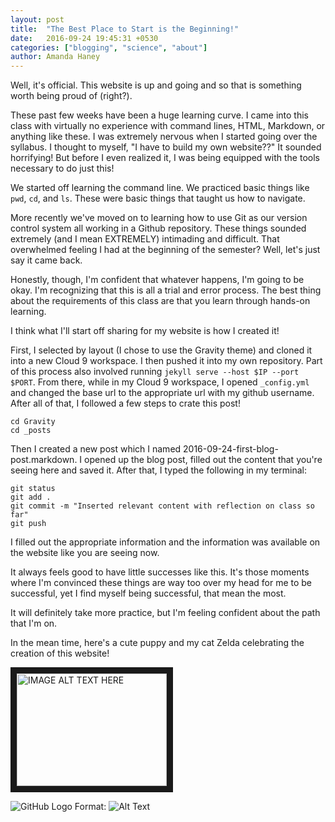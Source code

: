 ```yaml
---
layout: post
title:  "The Best Place to Start is the Beginning!"
date:   2016-09-24 19:45:31 +0530
categories: ["blogging", "science", "about"]
author: Amanda Haney
---
```


Well, it's official.  This website is up and going and so that is something worth being proud of (right?).

These past few weeks have been a huge learning curve.  I came into this class with virtually no experience with command lines, HTML, Markdown, or anything like these.  I was extremely nervous when I started going over the syllabus.  I thought to myself, "I have to build my own website??" It sounded horrifying!  But before I even realized it, I was being equipped with the tools necessary to do just this!

We started off learning the command line.  We practiced basic things like `pwd`, `cd`, and `ls`. These were basic things that taught us how to navigate.

More recently we've moved on to learning how to use Git as our version control system all working in a Github repository.  These things sounded extremely (and I mean EXTREMELY) intimading and difficult.  That overwhelmed feeling I had at the beginning of the semester?  Well, let's just say it came back.  

Honestly, though, I'm confident that whatever happens, I'm going to be okay.  I'm recognizing that this is all a trial and error process.  The best thing about the requirements of this class are that you learn through hands-on learning.

I think what I'll start off sharing for my website is how I created it!  

First, I selected by layout (I chose to use the Gravity theme) and cloned it into a new Cloud 9 workspace.  I then pushed it into my own repository. Part of this process also involved running `jekyll serve --host $IP --port $PORT`.  From there, while in my Cloud 9 workspace, I opened `_config.yml` and changed the base url to the appropriate url with my github username.  After all of that, I followed a few steps to crate this post!

```
cd Gravity
cd _posts
```

Then I created a new post which I named 2016-09-24-first-blog-post.markdown.  I opened up the blog post, filled out the content that you're seeing here and saved it.  After that, I typed the following in my terminal:

```
git status
git add .
git commit -m "Inserted relevant content with reflection on class so far"
git push
```

I filled out the appropriate information and the information was available on the website like you are seeing now.

It always feels good to have little successes like this.  It's those moments where I'm convinced these things are way too over my head for me to be successful, yet I find myself being successful, that mean the most.

It will definitely take more practice, but I'm feeling confident about the path that I'm on.

In the mean time, here's a cute puppy and my cat Zelda celebrating the creation of this website!

<a href="http://www.youtube.com/watch?feature=player_embedded&v=k8lL2xGi638
" target="_blank"><img src="http://img.youtube.com/vi/k8lL2xGi638/0.jpg" 
alt="IMAGE ALT TEXT HERE" width="240" height="180" border="10" /></a>

![GitHub Logo](/images/logo.png)
Format: ![Alt Text](https://scontent-atl3-1.xx.fbcdn.net/v/t1.0-9/12118999_10208444142889432_7461825552030694401_n.jpg?oh=7d3cc8020b49335c88ccba2df7f49eab&oe=586A4431)